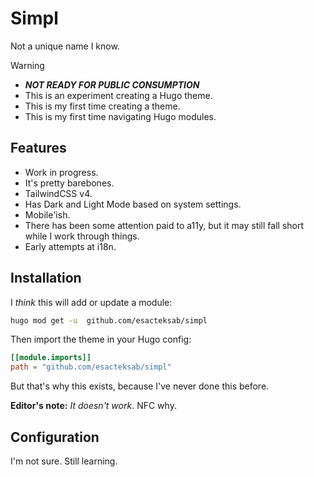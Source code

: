 # Simpl

Not a unique name I know.

> [!WARNING]
>
> - **_NOT READY FOR PUBLIC CONSUMPTION_**
> - This is an experiment creating a Hugo theme.
> - This is my first time creating a theme.
> - This is my first time navigating Hugo modules.

## Features

- Work in progress.
- It's pretty barebones.
- TailwindCSS v4.
- Has Dark and Light Mode based on system settings.
- Mobile'ish.
- There has been some attention paid to a11y, but it may still fall short while I work through things.
- Early attempts at i18n.

## Installation

I _think_ this will add or update a module:

```bash
hugo mod get -u  github.com/esacteksab/simpl
```

Then import the theme in your Hugo config:

```toml
[[module.imports]]
path = "github.com/esacteksab/simpl"
```

But that's why this exists, because I've never done this before.


**Editor's note:** _It doesn't work_. NFC why.

## Configuration

I'm not sure. Still learning.
